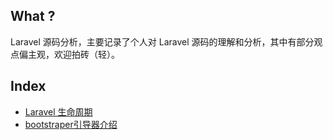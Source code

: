 
## What ?

Laravel 源码分析，主要记录了个人对 Laravel 源码的理解和分析，其中有部分观点偏主观，欢迎拍砖（轻）。


## Index

- [Laravel 生命周期](./workflow.md)
- [bootstraper引导器介绍](./bootstraper.md)
